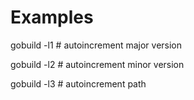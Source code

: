 # Examples

   gobuild -l1 # autoincrement major version

   gobuild -l2 # autoincrement minor version

   gobuild -l3 # autoincrement path